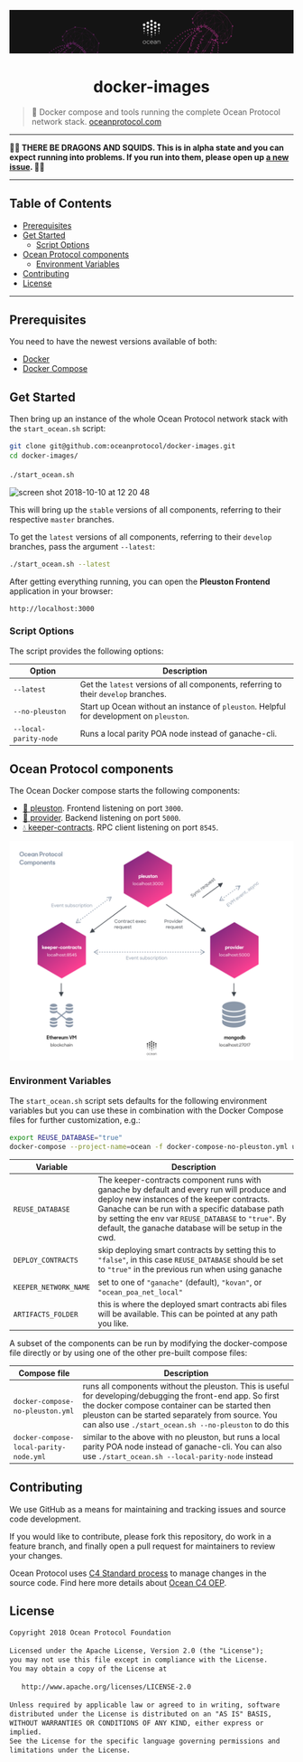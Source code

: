 [![banner](doc/img/repo-banner@2x.png)](https://oceanprotocol.com)

<h1 align="center">docker-images</h1>

> 🐳 Docker compose and tools running the complete Ocean Protocol network stack.
> [oceanprotocol.com](https://oceanprotocol.com)

---

**🐲🦑 THERE BE DRAGONS AND SQUIDS. This is in alpha state and you can expect running into problems. If you run into them, please open up [a new issue](https://github.com/oceanprotocol/docker-images/issues). 🦑🐲**

---

## Table of Contents

  - [Prerequisites](#prerequisites)
  - [Get Started](#get-started)
     - [Script Options](#script-options)
  - [Ocean Protocol components](#ocean-protocol-components)
     - [Environment Variables](#environment-variables)
  - [Contributing](#contributing)
  - [License](#license)

---

## Prerequisites

You need to have the newest versions available of both:

* [Docker](https://www.docker.com/get-started)
* [Docker Compose](https://docs.docker.com/compose/)

## Get Started

Then bring up an instance of the whole Ocean Protocol network stack with the `start_ocean.sh` script:

```bash
git clone git@github.com:oceanprotocol/docker-images.git
cd docker-images/

./start_ocean.sh
```

<img width="535" alt="screen shot 2018-10-10 at 12 20 48" src="https://user-images.githubusercontent.com/90316/46729966-22206600-cc87-11e8-9e1a-156d8a6c5e43.png">

This will bring up the `stable` versions of all components, referring to their respective `master` branches.

To get the `latest` versions of all components, referring to their `develop` branches, pass the argument `--latest`:

```bash
./start_ocean.sh --latest
```

After getting everything running, you can open the **Pleuston Frontend** application in your browser:

```
http://localhost:3000
```

### Script Options

The script provides the following options:

Option | Description 
---    | --- 
`--latest` | Get the `latest` versions of all components, referring to their `develop` branches.
`--no-pleuston` | Start up Ocean without an instance of `pleuston`. Helpful for development on `pleuston`.
`--local-parity-node` | Runs a local parity POA node instead of ganache-cli.

## Ocean Protocol components

The Ocean Docker compose starts the following components:

* [🦄 pleuston](https://github.com/oceanprotocol/pleuston). Frontend listening on port `3000`.
* [🐋 provider](https://github.com/oceanprotocol/provider). Backend listening on port `5000`.
* [💧 keeper-contracts](https://github.com/oceanprotocol/keeper-contracts). RPC client listening on port `8545`.

![Ocean Protocol Components](doc/img/ocean-components@2x.png)

### Environment Variables

The `start_ocean.sh` script sets defaults for the following environment variables but you can use these in combination with the Docker Compose files for further customization, e.g.:

```bash
export REUSE_DATABASE="true"
docker-compose --project-name=ocean -f docker-compose-no-pleuston.yml up
```

Variable | Description 
---      | --- 
`REUSE_DATABASE` | The keeper-contracts component runs with ganache by default and every run will produce and deploy new instances of the keeper contracts. Ganache can be run with a specific database path by setting the env var `REUSE_DATABASE` to `"true"`. By default, the ganache database will be setup in the cwd.
`DEPLOY_CONTRACTS` | skip deploying smart contracts by setting this to `"false"`, in this case `REUSE_DATABASE` should be set to `"true"` in the previous run when using ganache
`KEEPER_NETWORK_NAME` | set to one of `"ganache"` (default), `"kovan"`, or `"ocean_poa_net_local"`
`ARTIFACTS_FOLDER` | this is where the deployed smart contracts abi files will be available. This can be pointed at any path you like.

A subset of the components can be run by modifying the docker-compose file directly or by using one of the other pre-built compose files:

Compose file | Description 
---          | --- 
`docker-compose-no-pleuston.yml` | runs all components without the pleuston. This is useful for developing/debugging the front-end app. So first the docker compose container can be started then pleuston can be started separately from source. You can also use `./start_ocean.sh --no-pleuston` to do this
`docker-compose-local-parity-node.yml` | similar to the above with no pleuston, but runs a local parity POA node instead of ganache-cli. You can also use `./start_ocean.sh --local-parity-node` instead

## Contributing

We use GitHub as a means for maintaining and tracking issues and source code development.

If you would like to contribute, please fork this repository, do work in a feature branch, and finally open a pull request for maintainers to review your changes.

Ocean Protocol uses [C4 Standard process](https://github.com/unprotocols/rfc/blob/master/1/README.md) to manage changes in the source code. Find here more details about [Ocean C4 OEP](https://github.com/oceanprotocol/OEPs/tree/master/1).

## License

```
Copyright 2018 Ocean Protocol Foundation

Licensed under the Apache License, Version 2.0 (the "License");
you may not use this file except in compliance with the License.
You may obtain a copy of the License at

   http://www.apache.org/licenses/LICENSE-2.0

Unless required by applicable law or agreed to in writing, software
distributed under the License is distributed on an "AS IS" BASIS,
WITHOUT WARRANTIES OR CONDITIONS OF ANY KIND, either express or implied.
See the License for the specific language governing permissions and
limitations under the License.
```
